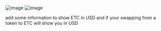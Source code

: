 ![image](https://github.com/user-attachments/assets/7fc9604f-f23d-4613-a08c-09f3ec05420b)
![image](https://github.com/user-attachments/assets/bf28b396-a06a-414c-8a45-f4c504f7c57d)


add some information to show ETC in USD and if your swapping from a token to ETC will show you in USD



